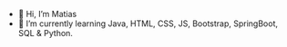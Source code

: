 - 👋 Hi, I’m Matias
- 🌱 I’m currently learning Java, HTML, CSS, JS, Bootstrap, SpringBoot, SQL & Python.
